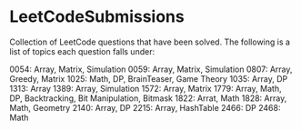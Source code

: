 # LeetCodeSubmissions
Collection of LeetCode questions that have been solved.
The following is a list of topics each question falls under:

0054: Array, Matrix, Simulation
0059: Array, Matrix, Simulation
0807: Array, Greedy, Matrix
1025: Math, DP, BrainTeaser, Game Theory
1035: Array, DP
1313: Array
1389: Array, Simulation
1572: Array, Matrix
1779: Array, Math, DP, Backtracking, Bit Manipulation, Bitmask
1822: Arrat, Math
1828: Array, Math, Geometry
2140: Array, DP
2215: Array, HashTable
2466: DP
2468: Math
